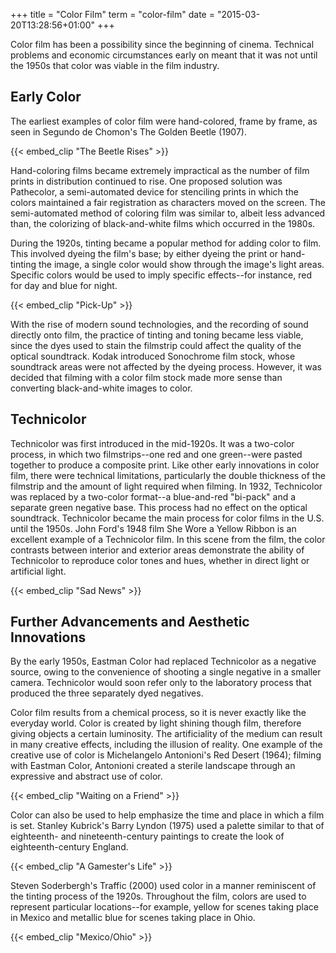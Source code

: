 +++
title = "Color Film"
term = "color-film"
date = "2015-03-20T13:28:56+01:00"
+++

Color film has been a possibility since the beginning of
cinema. Technical problems and economic circumstances early on meant
that it was not until the 1950s that color was viable in the film
industry.

<!--more-->

## Early Color

The earliest examples of color film were hand-colored, frame by frame,
as seen in Segundo de Chomon's The Golden Beetle (1907).

{{< embed_clip "The Beetle Rises" >}}

Hand-coloring films became extremely impractical as the number of film
prints in distribution continued to rise. One proposed solution was
Pathecolor, a semi-automated device for stenciling prints in which the
colors maintained a fair registration as characters moved on the
screen. The semi-automated method of coloring film was similar to,
albeit less advanced than, the colorizing of black-and-white films
which occurred in the 1980s.

During the 1920s, tinting became a popular method for adding color to
film. This involved dyeing the film's base; by either dyeing the print
or hand-tinting the image, a single color would show through the
image's light areas. Specific colors would be used to imply specific
effects--for instance, red for day and blue for night.

{{< embed_clip "Pick-Up" >}}

With the rise of modern sound technologies, and the recording of sound
directly onto film, the practice of tinting and toning became less
viable, since the dyes used to stain the filmstrip could affect the
quality of the optical soundtrack. Kodak introduced Sonochrome film
stock, whose soundtrack areas were not affected by the dyeing
process. However, it was decided that filming with a color film stock
made more sense than converting black-and-white images to color.

## Technicolor

Technicolor was first introduced in the mid-1920s. It was a two-color
process, in which two filmstrips--one red and one green--were pasted
together to produce a composite print. Like other early innovations in
color film, there were technical limitations, particularly the double
thickness of the filmstrip and the amount of light required when
filming. In 1932, Technicolor was replaced by a two-color format--a
blue-and-red "bi-pack" and a separate green negative base. This
process had no effect on the optical soundtrack. Technicolor became
the main process for color films in the U.S. until the 1950s. John
Ford's 1948 film She Wore a Yellow Ribbon is an excellent example of a
Technicolor film. In this scene from the film, the color contrasts
between interior and exterior areas demonstrate the ability of
Technicolor to reproduce color tones and hues, whether in direct light
or artificial light.

{{< embed_clip "Sad News" >}}

## Further Advancements and Aesthetic Innovations

By the early 1950s, Eastman Color had replaced Technicolor as a
negative source, owing to the convenience of shooting a single
negative in a smaller camera. Technicolor would soon refer only to the
laboratory process that produced the three separately dyed negatives.

Color film results from a chemical process, so it is never exactly like the everyday world. Color is created by light shining though film, therefore giving objects a certain luminosity. The artificiality of the medium can result in many creative effects, including the illusion of reality. One example of the creative use of color is Michelangelo Antonioni's Red Desert (1964); filming with Eastman Color, Antonioni created a sterile landscape through an expressive and abstract use of color.

{{< embed_clip "Waiting on a Friend" >}}

Color can also be used to help emphasize the time and place in which a
film is set. Stanley Kubrick's Barry Lyndon (1975) used a palette
similar to that of eighteenth- and nineteenth-century paintings to
create the look of eighteenth-century England.

{{< embed_clip "A Gamester's Life" >}}

Steven Soderbergh's Traffic (2000) used color in a manner reminiscent
of the tinting process of the 1920s. Throughout the film, colors are
used to represent particular locations--for example, yellow for scenes
taking place in Mexico and metallic blue for scenes taking place in
Ohio.

{{< embed_clip "Mexico/Ohio" >}}

